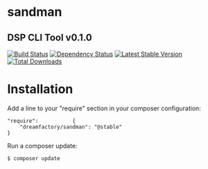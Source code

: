 # sandman

## DSP CLI Tool v0.1.0

[![Build Status](http://tc.dreamfactory.com:8111/httpAuth/app/rest/builds/buildType:{project.build_type_id}/statusIcon)](http://tc.dreamfactory.com:8111/viewType.html?buildTypeId={project.build_type_id}&tab=buildTypeStatusDiv&guest=1)
[![Dependency Status](https://www.versioneye.com/php/dreamfactory:{project.package_name}/badge.png)](https://www.versioneye.com/php/dreamfactory:{project.package_name})
[![Latest Stable Version](https://poser.pugx.org/dreamfactory/{project.package_name}/version.png)](https://packagist.org/packages/dreamfactory/{project.package_name})
[![Total Downloads](https://poser.pugx.org/dreamfactory/{project.package_name}/d/total.png)](https://packagist.org/packages/dreamfactory/{project.package_name})

# Installation

Add a line to your "require" section in your composer configuration:

	"require":           {
		"dreamfactory/sandman": "@stable"
	}

Run a composer update:

    $ composer update
